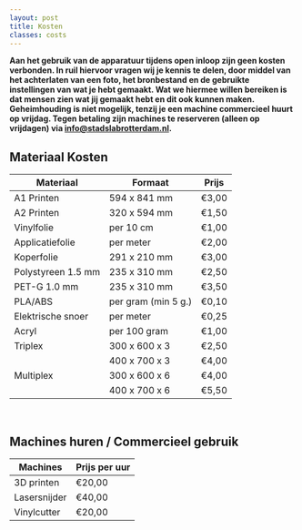 ```yaml
---
layout: post
title: Kosten
classes: costs
---
```


**Aan het gebruik van de apparatuur tijdens open inloop zijn geen kosten verbonden. In ruil hiervoor vragen wij je kennis te delen, door middel van het achterlaten van een foto, het bronbestand en de gebruikte instellingen van wat je hebt gemaakt. Wat we hiermee willen bereiken is dat mensen zien wat jij gemaakt hebt en dit ook kunnen maken. Geheimhouding is niet mogelijk, tenzij je een machine commercieel huurt op vrijdag. Tegen betaling zijn machines te reserveren (alleen op vrijdagen) via [info@stadslabrotterdam.nl](mailto:info@stadslabrotterdam.nl).**

## Materiaal Kosten

| Materiaal | Formaat | Prijs |
|-------|--------|---------|
| A1 Printen | 594 x 841 mm  | €3,00 |
| A2 Printen | 320 x  594 mm | €1,50 |
| Vinylfolie | per 10 cm | €1,00 |
| Applicatiefolie | per meter | €2,00 |
| Koperfolie | 291 x  210 mm | €3,00 |
| Polystyreen 1.5 mm | 235 x  310 mm | €2,50 |
| PET-G 1.0 mm | 235 x  310 mm | €3,50 |
| PLA/ABS | per gram (min 5 g.) | €0,10 |
| Elektrische snoer  | per meter | €0,25 |
| Acryl | per 100 gram | €1,00 |
| Triplex | 300 x 600 x 3 | €2,50 |
| | 400 x 700 x 3 | €4,00 |
| Multiplex | 300 x 600 x 6 | €4,00 |
| | 400 x 700 x 6 | €5,50 |

<br>

## Machines huren / Commercieel gebruik 
 
| Machines | Prijs per uur |
|-------|--------|
| 3D printen | €20,00 |
| Lasersnijder | €40,00 |
| Vinylcutter | €20,00 |